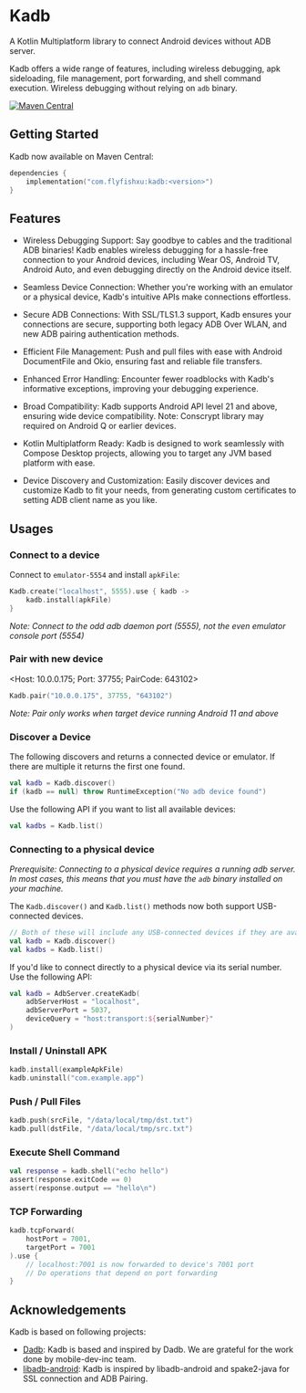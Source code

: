 # Kadb

A Kotlin Multiplatform library to connect Android devices without ADB server.

Kadb offers a wide range of features, including wireless debugging, apk sideloading, file management, port forwarding,
and shell command execution. Wireless debugging without relying on `adb` binary.

[![Maven Central](https://img.shields.io/maven-central/v/com.flyfishxu/kadb.svg)](https://mvnrepository.com/artifact/com.flyfishxu/kadb)

## Getting Started

Kadb now available on Maven Central:

```kotlin
dependencies {
    implementation("com.flyfishxu:kadb:<version>")
}
```

## Features

- Wireless Debugging Support: Say goodbye to cables and the traditional ADB binaries! Kadb enables wireless debugging
  for a hassle-free connection to your Android devices, including Wear OS, Android TV, Android Auto, and even debugging
  directly on the Android device itself.

- Seamless Device Connection: Whether you're working with an emulator or a physical device, Kadb's intuitive APIs make
  connections effortless.

- Secure ADB Connections: With SSL/TLS1.3 support, Kadb ensures your connections are secure, supporting both legacy ADB
  Over WLAN, and new ADB pairing authentication methods.

- Efficient File Management: Push and pull files with ease with Android DocumentFile and Okio, ensuring fast and
  reliable file transfers.

- Enhanced Error Handling: Encounter fewer roadblocks with Kadb's informative exceptions, improving your debugging
  experience.

- Broad Compatibility: Kadb supports Android API level 21 and above, ensuring wide device compatibility. Note: Conscrypt
  library may required on Android Q or earlier devices.

- Kotlin Multiplatform Ready: Kadb is designed to work seamlessly with Compose Desktop projects, allowing you to target
  any JVM based platform with ease.

- Device Discovery and Customization: Easily discover devices and customize Kadb to fit your needs, from generating
  custom certificates to setting ADB client name as you like.

## Usages

### Connect to a device

Connect to `emulator-5554` and install `apkFile`:

```kotlin
Kadb.create("localhost", 5555).use { kadb ->
    kadb.install(apkFile)
}
```

*Note: Connect to the odd adb daemon port (5555), not the even emulator console port (5554)*

### Pair with new device

<Host: 10.0.0.175; Port: 37755; PairCode: 643102>

```kotlin
Kadb.pair("10.0.0.175", 37755, "643102")
```

*Note: Pair only works when target device running Android 11 and above*

### Discover a Device

The following discovers and returns a connected device or emulator.
If there are multiple it returns the first one
found.

```kotlin
val kadb = Kadb.discover()
if (kadb == null) throw RuntimeException("No adb device found")
```

Use the following API if you want to list all available devices:

```kotlin
val kadbs = Kadb.list()
```

### Connecting to a physical device

*Prerequisite: Connecting to a physical device requires a running adb server. In most cases, this means that you must
have the `adb` binary installed on your machine.*

The `Kadb.discover()` and `Kadb.list()` methods now both support USB-connected devices.

```kotlin
// Both of these will include any USB-connected devices if they are available
val kadb = Kadb.discover()
val kadbs = Kadb.list()
```

If you'd like to connect directly to a physical device via its serial number. Use the following API:

```kotlin
val kadb = AdbServer.createKadb(
    adbServerHost = "localhost",
    adbServerPort = 5037,
    deviceQuery = "host:transport:${serialNumber}"
)
```

### Install / Uninstall APK

```kotlin
kadb.install(exampleApkFile)
kadb.uninstall("com.example.app")
```

### Push / Pull Files

```kotlin
kadb.push(srcFile, "/data/local/tmp/dst.txt")
kadb.pull(dstFile, "/data/local/tmp/src.txt")
```

### Execute Shell Command

```kotlin
val response = kadb.shell("echo hello")
assert(response.exitCode == 0)
assert(response.output == "hello\n")
```

### TCP Forwarding

```kotlin
kadb.tcpForward(
    hostPort = 7001,
    targetPort = 7001
).use {
    // localhost:7001 is now forwarded to device's 7001 port
    // Do operations that depend on port forwarding
}
```

## Acknowledgements

Kadb is based on following projects:

- [Dadb](https://github.com/mobile-dev-inc/dadb): Kadb is based and inspired by Dadb.
  We are grateful for the work done by mobile-dev-inc team.
- [libadb-android](https://github.com/MuntashirAkon/libadb-android): Kadb is inspired by libadb-android and spake2-java
  for SSL connection and ADB Pairing.
